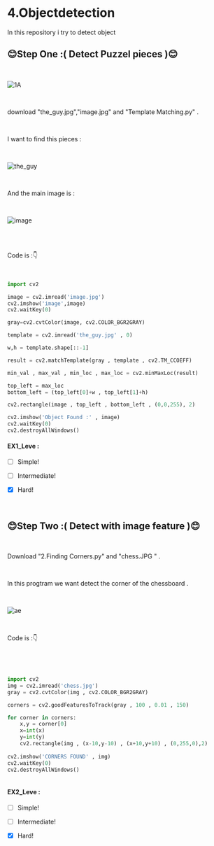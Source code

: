 # 4.Objectdetection
In this repository i try to detect object 
<br>

## :blush:Step One :( Detect Puzzel pieces ):blush:</b>

<br>

![1A](https://user-images.githubusercontent.com/109248678/181452436-8102b8b9-f651-4435-8111-d80ddef126f1.jpg)

<br>

download "the_guy.jpg","image.jpg" and "Template Matching.py" . 

<br>

I want to find this pieces :

<br>

![the_guy](https://user-images.githubusercontent.com/109248678/181450720-fb53d264-7448-4744-a805-b678f7b5ff41.jpg)

<br>

And the main image is :

<br>

![image](https://user-images.githubusercontent.com/109248678/181450848-c19598c7-9061-4d5b-8f32-303c2a53adf9.jpg)

<br>

<br>

Code is :👇

<br>

```python
import cv2

image = cv2.imread('image.jpg')
cv2.imshow('image',image)
cv2.waitKey(0)

gray=cv2.cvtColor(image, cv2.COLOR_BGR2GRAY)

template = cv2.imread('the_guy.jpg' , 0)

w,h = template.shape[::-1]

result = cv2.matchTemplate(gray , template , cv2.TM_CCOEFF)

min_val , max_val , min_loc , max_loc = cv2.minMaxLoc(result)

top_left = max_loc
bottom_left = (top_left[0]+w , top_left[1]+h)

cv2.rectangle(image , top_left , bottom_left , (0,0,255), 2)

cv2.imshow('Object Found :' , image)
cv2.waitKey(0)
cv2.destroyAllWindows()    
```
#### EX1_Leve :
- [ ] Simple! 
- [ ] Intermediate!
- [x] Hard!



<br>

## :blush:Step Two :( Detect with image feature ):blush:</b>

<br>

Download "2.Finding Corners.py" and "chess.JPG " . 

<br>

In this progtram we want detect the corner of the chessboard . 

<br>

![ae](https://user-images.githubusercontent.com/109248678/182014836-9b48a399-eb72-403e-b38d-47403783f298.jpg)

<br>

Code is :👇

<br>

```python


import cv2
img = cv2.imread('chess.jpg')
gray = cv2.cvtColor(img , cv2.COLOR_BGR2GRAY)

corners = cv2.goodFeaturesToTrack(gray , 100 , 0.01 , 150)

for corner in corners:
    x,y = corner[0]
    x=int(x)
    y=int(y)
    cv2.rectangle(img , (x-10,y-10) , (x+10,y+10) , (0,255,0),2)
    
cv2.imshow('CORNERS FOUND' , img)
cv2.waitKey(0)
cv2.destroyAllWindows()
   
```
#### EX2_Leve :
- [ ] Simple! 
- [ ] Intermediate!
- [x] Hard!

